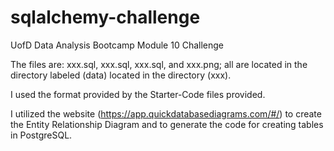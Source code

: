 # sqlalchemy-challenge
UofD Data Analysis Bootcamp Module 10 Challenge

The files are: xxx.sql, xxx.sql, xxx.sql, and xxx.png; all are located in the directory labeled (data) located in the directory (xxx).

I used the format provided by the Starter-Code files provided.

I utilized the website (https://app.quickdatabasediagrams.com/#/) to create the Entity Relationship Diagram and to generate the code for creating tables in PostgreSQL.
